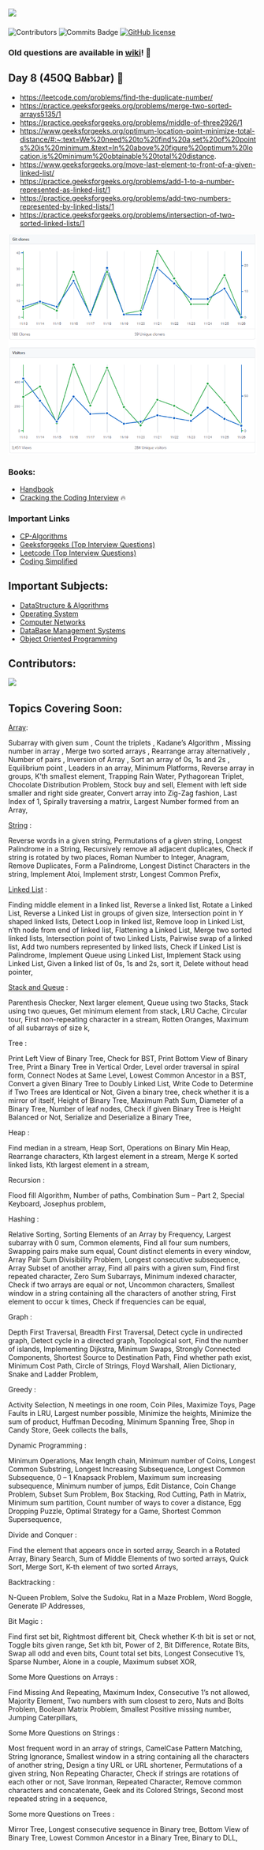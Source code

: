  
[<img src="https://img.shields.io/badge/WhatsApp-25D366?style=for-the-badge&logo=whatsapp&logoColor=white">](https://chat.whatsapp.com/F5CTKT3cFYY5Zn1TIT7CC4)
----------------------------------------------------------------------------------------------------------------

![Contributors](https://img.shields.io/github/contributors/Ratndeepk/Competitive-Programming)
![Commits Badge](https://badges.pufler.dev/commits/monthly/Ratndeepk)
[![GitHub license](https://img.shields.io/github/license/Naereen/StrapDown.js.svg)](https://github.com/Ratndeepk/Competitive-Programming/blob/master/LICENSE)

### Old questions are available in [wiki](https://github.com/Ratndeepk/Competitive-Programming/wiki)! 🐞

## Day 8 (450Q Babbar) 🚀
* https://leetcode.com/problems/find-the-duplicate-number/
* https://practice.geeksforgeeks.org/problems/merge-two-sorted-arrays5135/1
* https://practice.geeksforgeeks.org/problems/middle-of-three2926/1
* https://www.geeksforgeeks.org/optimum-location-point-minimize-total-distance/#:~:text=We%20need%20to%20find%20a,set%20of%20points%20is%20minimum.&text=In%20above%20figure%20optimum%20location,is%20minimum%20obtainable%20total%20distance.
* https://www.geeksforgeeks.org/move-last-element-to-front-of-a-given-linked-list/
* https://practice.geeksforgeeks.org/problems/add-1-to-a-number-represented-as-linked-list/1
* https://practice.geeksforgeeks.org/problems/add-two-numbers-represented-by-linked-lists/1
* https://practice.geeksforgeeks.org/problems/intersection-of-two-sorted-linked-lists/1
  
![alt text](https://github.com/Ratndeepk/Competitive-Programming/blob/master/img/traffic1.png?raw=true)
 ### Books:
* [Handbook](https://drive.google.com/file/d/1tii1TyA5ETd4LtzN9MGrCVl5s0PsUI_X/view)  
* [Cracking the Coding Interview](https://cin.ufpe.br/~fbma/Crack/Cracking%20the%20Coding%20Interview%20189%20Programming%20Questions%20and%20Solutions.pdf) 🔥
### Important Links
* [CP-Algorithms](https://cp-algorithms.com/) 
* [Geeksforgeeks (Top Interview Questions)](https://www.geeksforgeeks.org/must-do-coding-questions-for-companies-like-amazon-microsoft-adobe/) 
* [Leetcode (Top Interview Questions)](https://leetcode.com/explore/interview/card/top-interview-questions-hard/) 
* [Coding Simplified](https://thecodingsimplified.com/)

## Important Subjects:
* [DataStructure & Algorithms](https://ocw.mit.edu/courses/electrical-engineering-and-computer-science/6-046j-design-and-analysis-of-algorithms-spring-2015/index.htm)
* [Operating System](http://www.uobabylon.edu.iq/download/M.S%202013-2014/Operating_System_Concepts,_8th_Edition%5BA4%5D.pdf)
* [Computer Networks](http://index-of.es/Varios-2/Computer%20Networks%205th%20Edition.pdf)
* [DataBase Management Systems](http://pages.cs.wisc.edu/~dbbook/openAccess/thirdEdition/solutions/ans3ed-oddonly.pdf)
* [Object Oriented Programming](https://www.youtube.com/watch?v=-DP1i2ZU9gk&t=1084s&ab_channel=MITOpenCourseWare)
## Contributors: 
<a href="https://github.com/Ratndeepk/Competitive-Programming/graphs/contributors">
  <img src="https://contributors-img.web.app/image?repo=Ratndeepk/Competitive-Programming" /></a>  
  
    
## Topics Covering Soon:



[Array](https://github.com/Ratndeepk/Competitive-Programming/tree/master/array):

Subarray with given sum ,
Count the triplets ,
Kadane’s Algorithm ,
Missing number in array ,
Merge two sorted arrays ,
Rearrange array alternatively ,
Number of pairs ,
Inversion of Array ,
Sort an array of 0s, 1s and 2s ,
Equilibrium point ,
Leaders in an array,
Minimum Platforms,
Reverse array in groups,
K’th smallest element,
Trapping Rain Water,
Pythagorean Triplet,
Chocolate Distribution Problem,
Stock buy and sell,
Element with left side smaller and right side greater,
Convert array into Zig-Zag fashion,
Last Index of 1,
Spirally traversing a matrix,
Largest Number formed from an Array,

[String](https://github.com/Ratndeepk/Competitive-Programming/tree/master/string) :

Reverse words in a given string,
Permutations of a given string,
Longest Palindrome in a String,
Recursively remove all adjacent duplicates,
Check if string is rotated by two places,
Roman Number to Integer,
Anagram,
Remove Duplicates,
Form a Palindrome,
Longest Distinct Characters in the string,
Implement Atoi,
Implement strstr,
Longest Common Prefix,

[Linked List](https://github.com/Ratndeepk/Competitive-Programming/tree/master/linkedlist) :

Finding middle element in a linked list,
Reverse a linked list,
Rotate a Linked List,
Reverse a Linked List in groups of given size,
Intersection point in Y shaped linked lists,
Detect Loop in linked list,
Remove loop in Linked List,
n’th node from end of linked list,
Flattening a Linked List,
Merge two sorted linked lists,
Intersection point of two Linked Lists,
Pairwise swap of a linked list,
Add two numbers represented by linked lists,
Check if Linked List is Palindrome,
Implement Queue using Linked List,
Implement Stack using Linked List,
Given a linked list of 0s, 1s and 2s, sort it,
Delete without head pointer,

[Stack and Queue](https://github.com/Ratndeepk/Competitive-Programming/tree/master/linkedlist) :

Parenthesis Checker,
Next larger element,
Queue using two Stacks,
Stack using two queues,
Get minimum element from stack,
LRU Cache,
Circular tour,
First non-repeating character in a stream,
Rotten Oranges,
Maximum of all subarrays of size k,

Tree :

Print Left View of Binary Tree,
Check for BST,
Print Bottom View of Binary Tree,
Print a Binary Tree in Vertical Order,
Level order traversal in spiral form,
Connect Nodes at Same Level,
Lowest Common Ancestor in a BST,
Convert a given Binary Tree to Doubly Linked List,
Write Code to Determine if Two Trees are Identical or Not,
Given a binary tree, check whether it is a mirror of itself,
Height of Binary Tree,
Maximum Path Sum,
Diameter of a Binary Tree,
Number of leaf nodes,
Check if given Binary Tree is Height Balanced or Not,
Serialize and Deserialize a Binary Tree,

Heap :

Find median in a stream,
Heap Sort,
Operations on Binary Min Heap,
Rearrange characters,
Kth largest element in a stream,
Merge K sorted linked lists,
Kth largest element in a stream,

Recursion :



Flood fill Algorithm,
Number of paths,
Combination Sum – Part 2,
Special Keyboard,
Josephus problem,

Hashing :

Relative Sorting,
Sorting Elements of an Array by Frequency,
Largest subarray with 0 sum,
Common elements,
Find all four sum numbers,
Swapping pairs make sum equal,
Count distinct elements in every window,
Array Pair Sum Divisibility Problem,
Longest consecutive subsequence,
Array Subset of another array,
Find all pairs with a given sum,
Find first repeated character,
Zero Sum Subarrays,
Minimum indexed character,
Check if two arrays are equal or not,
Uncommon characters,
Smallest window in a string containing all the characters of another string,
First element to occur k times,
Check if frequencies can be equal,

Graph :

Depth First Traversal,
Breadth First Traversal,
Detect cycle in undirected graph,
Detect cycle in a directed graph,
Topological sort,
Find the number of islands,
Implementing Dijkstra,
Minimum Swaps,
Strongly Connected Components,
Shortest Source to Destination Path,
Find whether path exist,
Minimum Cost Path,
Circle of Strings,
Floyd Warshall,
Alien Dictionary,
Snake and Ladder Problem,

Greedy :

Activity Selection,
N meetings in one room,
Coin Piles,
Maximize Toys,
Page Faults in LRU,
Largest number possible,
Minimize the heights,
Minimize the sum of product,
Huffman Decoding,
Minimum Spanning Tree,
Shop in Candy Store,
Geek collects the balls,

Dynamic Programming :

Minimum Operations,
Max length chain,
Minimum number of Coins,
Longest Common Substring,
Longest Increasing Subsequence,
Longest Common Subsequence,
0 – 1 Knapsack Problem,
Maximum sum increasing subsequence,
Minimum number of jumps,
Edit Distance,
Coin Change Problem,
Subset Sum Problem,
Box Stacking,
Rod Cutting,
Path in Matrix,
Minimum sum partition,
Count number of ways to cover a distance,
Egg Dropping Puzzle,
Optimal Strategy for a Game,
Shortest Common Supersequence,

Divide and Conquer :

Find the element that appears once in sorted array,
Search in a Rotated Array,
Binary Search,
Sum of Middle Elements of two sorted arrays,
Quick Sort,
Merge Sort,
K-th element of two sorted Arrays,

Backtracking :

N-Queen Problem,
Solve the Sudoku,
Rat in a Maze Problem,
Word Boggle,
Generate IP Addresses,

Bit Magic :

Find first set bit,
Rightmost different bit,
Check whether K-th bit is set or not,
Toggle bits given range,
Set kth bit,
Power of 2,
Bit Difference,
Rotate Bits,
Swap all odd and even bits,
Count total set bits,
Longest Consecutive 1’s,
Sparse Number,
Alone in a couple,
Maximum subset XOR,

Some More Questions on Arrays :

Find Missing And Repeating,
Maximum Index,
Consecutive 1’s not allowed,
Majority Element,
Two numbers with sum closest to zero,
Nuts and Bolts Problem,
Boolean Matrix Problem,
Smallest Positive missing number,
Jumping Caterpillars,

Some More Questions on Strings :

Most frequent word in an array of strings,
CamelCase Pattern Matching,
String Ignorance,
Smallest window in a string containing all the characters of another string,
Design a tiny URL or URL shortener,
Permutations of a given string,
Non Repeating Character,
Check if strings are rotations of each other or not,
Save Ironman,
Repeated Character,
Remove common characters and concatenate,
Geek and its Colored Strings,
Second most repeated string in a sequence,

Some more Questions on Trees :

Mirror Tree,
Longest consecutive sequence in Binary tree,
Bottom View of Binary Tree,
Lowest Common Ancestor in a Binary Tree,
Binary to DLL,
